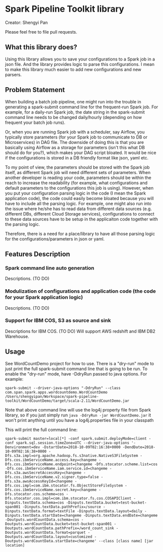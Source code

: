 # Spark Pipeline Toolkit library

Creator: Shengyi Pan

Please feel free to file pull requests.

## What this library does?
Using this library allows you to save your configurations to a Spark job in a json file. And the library provides logic to parse this configurations. I mean to make this library much easier to add new configurations and new parsers.

## Problem Statement
When building a batch job pipeline, one might run into the trouble in generating a spark-submit command line for the frequent-run Spark job. For example, for a daily-run Spark job, the date string in the spark-submit command line needs to be changed daily/hourly (depending on how frequent your batch job runs).

Or, when you are running Spark job with a scheduler, say Airflow, you typically store parameters (for your Spark job to communicate to DB or Microservices) in DAG file. The downside of doing this is that you are basically using Airflow as a storage for parameters (isn't this what DB should do for you?), which makes your DAG script bloated. It would be nice if the configurations is stored in a DB friendly format like json, yaml etc.

To my point of view, the parameters should be stored with the Spark job itself, as different Spark job will need different sets of parameters. When another developer is reading your code, parameters should be within the reach to increase the readability (for example, what configurations and default parameters to the configurations this job is using).  However, when you put your configuration parsing logic in the code (I mean the Spark application code), the code could easily become bloated because you will have to include all the parsing logic. For example, one might also run into the issue where he/she has to read data from different data sources (e.g. different DBs, different Cloud Storage services), configurations to connect to these data sources have to be setup in the applicaiton code together with the parsing logic.

Therefore, there is a need for a place/library to have all those parsing logic for the configurations/parameters in json or yaml.

## Features Description
### Spark command line auto generation
Descriptions. (TO DO)

### Modulization of configurations and application code (the code for your Spark application logic)
Descriptions. (TO DO)

### Support for IBM COS, S3 as source and sink
Descriptions for IBM COS. (TO DO)
Will support AWS redshift and IBM DB2 Warehouse.

## Usage
See WordCountDemo project for how to use.
There is a "dry-run" mode to just print the full spark-submit command line that is going to be run.
To enable the "dry-run" mode, have -DdryRun passed to java options.
For example:
```
spark-submit --driver-java-options "-DdryRun" --class com.span.spark.apps.wordcountdemo.WordCountDemo /Users/shengyipan/Workspace/spark-pipeline-toolkit/WordCountDemo/target/scala-2.11/WordCountDemo.jar
```

Note that above command line will use the log4j property file from Spark library, so if you just simply run ```java -DdryRun -jar WordCountDemo.jar``` it won't print anything until you have a log4j.properties file in your classpath

This will print the full command line:
```
spark-submit master=local[*] -conf spark.submit.deployMode=client -conf spark.sql.session.timeZone=UTC --driver-java-options '-Denvironment=dev -DstartDate=2018-10-09T02:16:38+0000 -DendDate=2018-10-09T02:16:38+0000 -Dfs.s3a.impl=org.apache.hadoop.fs.s3native.NativeS3FileSystem -Dfs.cos.ibmServiceName.access.key=changeme -Dfs.cos.ibmServiceName.endpoint=changeme -Dfs.stocator.scheme.list=cos -Dfs.cos.ibmServiceName.iam.service.id=changeme -Dfs.s3a.awsSecretAccessKey=changeme -Dfs.cos.ibmServiceName.v2.signer.type=false -Dfs.s3a.awsAccessKeyId=changeme -Dfs.cos.impl=com.ibm.stocator.fs.ObjectStoreFileSystem -Dfs.cos.ibmServiceName.secret.key=changeme -Dfs.stocator.cos.scheme=cos -Dfs.stocator.cos.impl=com.ibm.stocator.fs.cos.COSAPIClient -Dinputs.textData.schema=cos -Dinputs.textData.bucket=test-bucket-span001 -Dinputs.textData.pathPrefix=/source -Dinputs.textData.format=textFile -Dinputs.textData.layout=daily -Dinputs.textData.startDate=changeme -Dinputs.textData.endDate=changeme -Doutputs.wordCountData.schema=cos -Doutputs.wordCountData.bucket=test-bucket-span001 -Doutputs.wordCountData.pathPrefix=/word_count_sink -Doutputs.wordCountData.format=parquet -Doutputs.wordCountData.layout=customized -Doutputs.wordCountData.startDate=changeme' --class [class name] [jar location]
```
